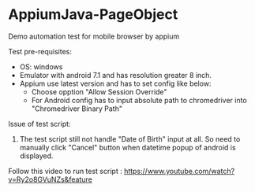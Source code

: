 # AppiumJava-PageObject
Demo automation test for mobile browser by appium

Test pre-requisites:
- OS: windows
- Emulator with android 7.1 and has resolution greater 8 inch.
- Appium use latest version and has to set config like below:
  + Choose opption "Allow Session Override"
  + For Android config has to input absolute path to chromedriver into "Chromedriver Binary Path"

Issue of test script:
1. The test script still not handle "Date of Birth" input at all. So need to manually click "Cancel" button when datetime popup of android is displayed.

Follow this video to run test script : 
https://www.youtube.com/watch?v=Ry2o8GVuNZs&feature
